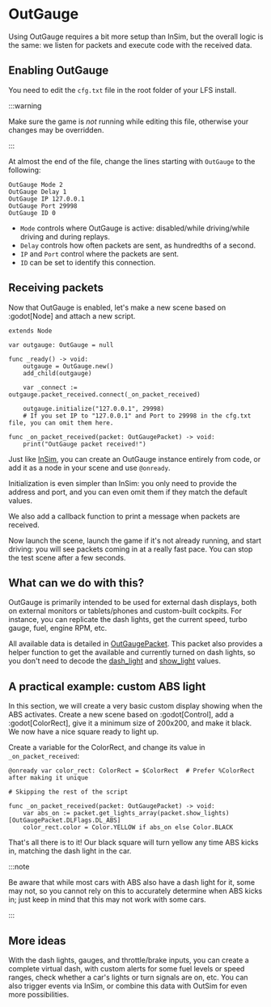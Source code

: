 # OutGauge

Using OutGauge requires a bit more setup than InSim, but the overall logic is the same:
we listen for packets and execute code with the received data.

## Enabling OutGauge

You need to edit the `cfg.txt` file in the root folder of your LFS install.

:::warning

Make sure the game is *not* running while editing this file, otherwise your changes
may be overridden.

:::

At almost the end of the file, change the lines starting with `OutGauge` to the following:

```text
OutGauge Mode 2
OutGauge Delay 1
OutGauge IP 127.0.0.1
OutGauge Port 29998
OutGauge ID 0
```

* `Mode` controls where OutGauge is active: disabled/while driving/while driving and during replays.
* `Delay` controls how often packets are sent, as hundredths of a second.
* `IP` and `Port` control where the packets are sent.
* `ID` can be set to identify this connection.

## Receiving packets

Now that OutGauge is enabled, let's make a new scene based on :godot[Node] and attach a new script.

```gdscript
extends Node

var outgauge: OutGauge = null

func _ready() -> void:
	outgauge = OutGauge.new()
	add_child(outgauge)
	
	var _connect := outgauge.packet_received.connect(_on_packet_received)
	
	outgauge.initialize("127.0.0.1", 29998)
	# If you set IP to "127.0.0.1" and Port to 29998 in the cfg.txt file, you can omit them here.

func _on_packet_received(packet: OutGaugePacket) -> void:
	print("OutGauge packet received!")
```

Just like [InSim](./insim.md), you can create an OutGauge instance entirely from code, or add it
as a node in your scene and use `@onready`.

Initialization is even simpler than InSim: you only need to provide the address and port, and you
can even omit them if they match the default values.

We also add a callback function to print a message when packets are received.

Now launch the scene, launch the game if it's not already running, and start driving: you will see
packets coming in at a really fast pace. You can stop the test scene after a few seconds.

## What can we do with this?

OutGauge is primarily intended to be used for external dash displays, both on external monitors or
tablets/phones and custom-built cockpits. For instance, you can replicate the dash lights, get the
current speed, turbo gauge, fuel, engine RPM, etc.

All available data is detailed in [OutGaugePacket](/class_ref/OutGaugePacket.mdx). This packet also
provides a helper function to get the available and currently turned on dash lights, so you don't
need to decode the [dash_light](/class_ref/OutGaugePacket.mdx#property_dash_lights)
and [show_light](/class_ref/OutGaugePacket.mdx#property_show_lights) values.

## A practical example: custom ABS light

In this section, we will create a very basic custom display showing when the ABS activates.
Create a new scene based on :godot[Control], add a :godot[ColorRect], give it a minimum size of
200x200, and make it black. We now have a nice square ready to light up.

Create a variable for the ColorRect, and change its value in `_on_packet_received`:

```gdscript
@onready var color_rect: ColorRect = $ColorRect  # Prefer %ColorRect after making it unique

# Skipping the rest of the script

func _on_packet_received(packet: OutGaugePacket) -> void:
	var abs_on := packet.get_lights_array(packet.show_lights)[OutGaugePacket.DLFlags.DL_ABS]
	color_rect.color = Color.YELLOW if abs_on else Color.BLACK
```

That's all there is to it! Our black square will turn yellow any time ABS kicks in, matching the
dash light in the car.

:::note

Be aware that while most cars with ABS also have a dash light for it, some may not, so you cannot
rely on this to accurately determine when ABS kicks in; just keep in mind that this may not work
with some cars.

:::

## More ideas

With the dash lights, gauges, and throttle/brake inputs, you can create a complete virtual dash,
with custom alerts for some fuel levels or speed ranges, check whether a car's lights or turn signals
are on, etc. You can also trigger events via InSim, or combine this data with OutSim for even more
possibilities.
